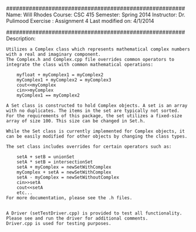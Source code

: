 #######################################################
Name: Will Rhodes
Course: CSC 415
Semester: Spring 2014
Instructor: Dr. Pulimood
Exercise : Assignment 4
Last modified on: 4/1/2014

#######################################################
Description: 
	
	Utilizes a Complex class which represents mathematical complex numbers with a real and imaginary component.
	The Complex.h and Complex.cpp file overrides common operators to integrate the class with common mathematical operations:
	
		myfloat + myComplex1 = myComplex2
		myComplex1 + myComplex2 = myComplex3
		cout<<myComplex
		cin>>myComplex
		myComplex1 == myComplex2
		
	A Set class is constructed to hold Complex objects. A set is an array with no duplicates. The items in the set are typically not sorted.
	For the requirements of this package, the set utilizes a fixed-size array of size 100. This size can be changed in Set.h.
	
	While the Set class is currently implemented for Complex objects, it can be easily modified for other objects by changing the class types.
	
	The set class includes overrides for certain operators such as:
		
		setA + setB = unionSet
		setA * setB = intersectionSet
		setA + myComplex = newSetWithComplex
		myComplex + setA = newSetWithComplex
		setA - myComplex = newSetWithoutComplex
		cin>>setA
		cout<<setA
		etc...
	For more documentation, please see the .h files.
	
	
	A Driver (setTestDriver.cpp) is provided to test all functionality. Please see and run the driver for additional comments.
	Driver.cpp is used for testing purposes.
	
	
		
		
		